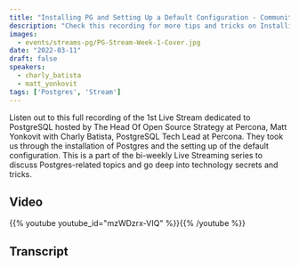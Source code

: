 ```yaml
---
title: "Installing PG and Setting Up a Default Configuration - Community PostgreSQL Live Stream & Chat - March 11th"
description: "Check this recording for more tips and tricks on Installing PostgreSQL and setting up a default configuration with Matt Yonkovit and Charly Batista"
images:
  - events/streams-pg/PG-Stream-Week-1-Cover.jpg
date: "2022-03-11"
draft: false
speakers:
  - charly_batista
  - matt_yonkovit
tags: ['Postgres', 'Stream']
---
```


Listen out to this full recording of the 1st Live Stream dedicated to PostgreSQL hosted by The Head Of Open Source Strategy at Percona, Matt Yonkovit with Charly Batista, PostgreSQL Tech Lead at Percona. They took us through the installation of Postgres and the setting up of the default configuration.
This is a part of the bi-weekly Live Streaming series to discuss Postgres-related topics and go deep into technology secrets and tricks.

## Video

{{% youtube youtube_id="mzWDzrx-VIQ" %}}{{% /youtube %}}

## Transcript
